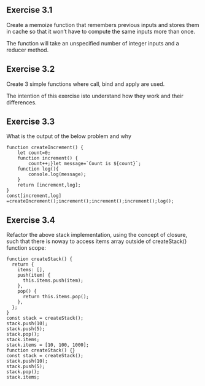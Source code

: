 ## **Exercise 3.1** ##

Create a memoize function that remembers previous inputs and stores them in cache so that it won’t have to compute the same inputs more than once. 

The function will take an unspecified number of integer inputs and a reducer method.

## **Exercise 3.2** ##

Create 3 simple functions where call, bind and apply are used. 

The intention of this exercise isto understand how they work and their differences.

## **Exercise 3.3** ##

What is the output of the below problem and why

``` 
function createIncrement() {
    let count=0;
    function increment() {
        count++;}let message=`Count is ${count}`;
    function log(){
        console.log(message);
    }
    return [increment,log];
}
const[increment,log] =createIncrement();increment();increment();increment();log();
```

## **Exercise 3.4** ##

Refactor the above stack implementation, using the concept of closure, such that there is noway to access items array outside of createStack() function scope:

```
function createStack() {
  return {
    items: [],
    push(item) {
      this.items.push(item);
    },
    pop() {
      return this.items.pop();
    },
  };
}
const stack = createStack();
stack.push(10);
stack.push(5);
stack.pop();
stack.items;
stack.items = [10, 100, 1000];
function createStack() {}
const stack = createStack();
stack.push(10);
stack.push(5);
stack.pop();
stack.items;
```
